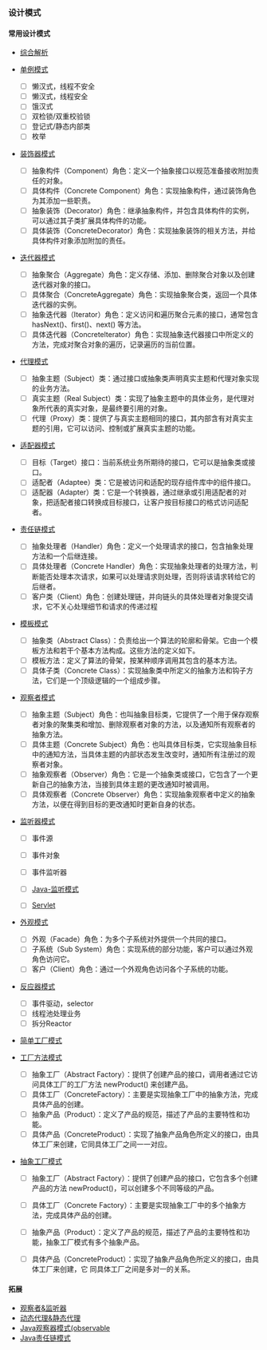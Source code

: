 ### 设计模式

#### 常用设计模式

- [综合解析](http://c.biancheng.net/view/1317.html)

- [单例模式](https://www.runoob.com/design-pattern/singleton-pattern.html)

   - [ ] 懒汉式，线程不安全
   - [ ] 懒汉式，线程安全
   - [ ] 饿汉式
   - [ ] 双检锁/双重校验锁
   - [ ] 登记式/静态内部类
   - [ ] 枚举

- [装饰器模式](http://c.biancheng.net/view/1366.html)

   - [ ] 抽象构件（Component）角色：定义一个抽象接口以规范准备接收附加责任的对象。
   - [ ] 具体构件（Concrete    Component）角色：实现抽象构件，通过装饰角色为其添加一些职责。
   - [ ] 抽象装饰（Decorator）角色：继承抽象构件，并包含具体构件的实例，可以通过其子类扩展具体构件的功能。
   - [ ] 具体装饰（ConcreteDecorator）角色：实现抽象装饰的相关方法，并给具体构件对象添加附加的责任。

- [迭代器模式](http://c.biancheng.net/view/1395.html) 

   - [ ] 抽象聚合（Aggregate）角色：定义存储、添加、删除聚合对象以及创建迭代器对象的接口。
   - [ ] 具体聚合（ConcreteAggregate）角色：实现抽象聚合类，返回一个具体迭代器的实例。
   - [ ] 抽象迭代器（Iterator）角色：定义访问和遍历聚合元素的接口，通常包含 hasNext()、first()、next() 等方法。
   - [ ] 具体迭代器（Concretelterator）角色：实现抽象迭代器接口中所定义的方法，完成对聚合对象的遍历，记录遍历的当前位置。

- [代理模式](http://c.biancheng.net/view/1359.html)

   - [ ] 抽象主题（Subject）类：通过接口或抽象类声明真实主题和代理对象实现的业务方法。
   - [ ] 真实主题（Real Subject）类：实现了抽象主题中的具体业务，是代理对象所代表的真实对象，是最终要引用的对象。
   - [ ] 代理（Proxy）类：提供了与真实主题相同的接口，其内部含有对真实主题的引用，它可以访问、控制或扩展真实主题的功能。

-  [适配器模式](http://c.biancheng.net/view/1361.html) 

   - [ ] 目标（Target）接口：当前系统业务所期待的接口，它可以是抽象类或接口。
   - [ ] 适配者（Adaptee）类：它是被访问和适配的现存组件库中的组件接口。
   - [ ] 适配器（Adapter）类：它是一个转换器，通过继承或引用适配者的对象，把适配者接口转换成目标接口，让客户按目标接口的格式访问适配者。

- [责任链模式](http://c.biancheng.net/view/1383.html)

   - [ ] 抽象处理者（Handler）角色：定义一个处理请求的接口，包含抽象处理方法和一个后继连接。
   - [ ] 具体处理者（Concrete Handler）角色：实现抽象处理者的处理方法，判断能否处理本次请求，如果可以处理请求则处理，否则将该请求转给它的后继者。
   - [ ] 客户类（Client）角色：创建处理链，并向链头的具体处理者对象提交请求，它不关心处理细节和请求的传递过程

- [模板模式](http://c.biancheng.net/view/1376.html)
 
   - [ ] 抽象类（Abstract Class）：负责给出一个算法的轮廓和骨架。它由一个模板方法和若干个基本方法构成。这些方法的定义如下。
   - [ ] 模板方法：定义了算法的骨架，按某种顺序调用其包含的基本方法。
   - [ ] 具体子类（Concrete Class）：实现抽象类中所定义的抽象方法和钩子方法，它们是一个顶级逻辑的一个组成步骤。

- [观察者模式](http://c.biancheng.net/view/1390.html)
  
   - [ ] 抽象主题（Subject）角色：也叫抽象目标类，它提供了一个用于保存观察者对象的聚集类和增加、删除观察者对象的方法，以及通知所有观察者的抽象方法。
   - [ ] 具体主题（Concrete    Subject）角色：也叫具体目标类，它实现抽象目标中的通知方法，当具体主题的内部状态发生改变时，通知所有注册过的观察者对象。
   - [ ] 抽象观察者（Observer）角色：它是一个抽象类或接口，它包含了一个更新自己的抽象方法，当接到具体主题的更改通知时被调用。
   - [ ] 具体观察者（Concrete Observer）角色：实现抽象观察者中定义的抽象方法，以便在得到目标的更改通知时更新自身的状态。

- [监听器模式](http://www.cnblogs.com/jenkov/p/listener_in_java.html)

   - [ ] 事件源
   - [ ] 事件对象
   - [ ] 事件监听器

   - [ ] [Java-监听模式](http://www.cnblogs.com/jenkov/p/listener_in_java.html) 

   - [ ] [Servlet](https://www.cnblogs.com/xdp-gacl/p/3961929.html)

- [外观模式](http://c.biancheng.net/view/1369.html)

    - [ ] 外观（Facade）角色：为多个子系统对外提供一个共同的接口。
    - [ ] 子系统（Sub System）角色：实现系统的部分功能，客户可以通过外观角色访问它。
    - [ ] 客户（Client）角色：通过一个外观角色访问各个子系统的功能。
 
- [反应器模式](https://www.cnblogs.com/doit8791/p/7461479.html)

    - [ ] 事件驱动，selector
    - [ ] 线程池处理业务
    - [ ] 拆分Reactor
- [简单工厂模式](https://www.cnblogs.com/zhi-hao/p/4028169.html)

- [工厂方法模式](http://c.biancheng.net/view/1348.html)

    - [ ] 抽象工厂（Abstract Factory）：提供了创建产品的接口，调用者通过它访问具体工厂的工厂方法 newProduct() 来创建产品。
    - [ ] 具体工厂（ConcreteFactory）：主要是实现抽象工厂中的抽象方法，完成具体产品的创建。
    - [ ] 抽象产品（Product）：定义了产品的规范，描述了产品的主要特性和功能。
    - [ ] 具体产品（ConcreteProduct）：实现了抽象产品角色所定义的接口，由具体工厂来创建，它同具体工厂之间一一对应。

- [抽象工厂模式](http://c.biancheng.net/view/1351.html)

    - [ ] 抽象工厂（Abstract Factory）：提供了创建产品的接口，它包含多个创建产品的方法 newProduct()，可以创建多个不同等级的产品。

    - [ ] 具体工厂（Concrete Factory）：主要是实现抽象工厂中的多个抽象方法，完成具体产品的创建。

    - [ ] 抽象产品（Product）：定义了产品的规范，描述了产品的主要特性和功能，抽象工厂模式有多个抽象产品。

    - [ ] 具体产品（ConcreteProduct）：实现了抽象产品角色所定义的接口，由具体工厂来创建，它 同具体工厂之间是多对一的关系。

      
####    拓展

- [观察者&监听器](https://www.cnblogs.com/jackson-zhangjiang/p/7784694.html)
- [动态代理&静态代理](https://www.cnblogs.com/cenyu/p/6289209.html)
- [Java观察器模式(observable](https://www.cnblogs.com/cxxjohnson/p/6254967.htm)
- [Java责任链模式](https://www.cnblogs.com/ysw-go/p/5432921.html)

   

